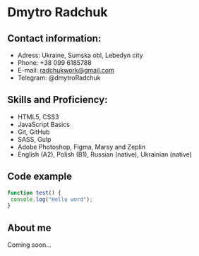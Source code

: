 # Dmytro Radchuk

## Contact information:
  * Adress: Ukraine, Sumska obl, Lebedyn city
  * Phone: +38 099 6185788
  * E-mail: radchukwork@gmail.com
  * Telegram: @dmytroRadchuk

## Skills and Proficiency:
  * HTML5, CSS3
  * JavaScript Basics
  * Git, GitHub
  * SASS, Gulp
  * Adobe Photoshop, Figma, Marsy and Zeplin
  * English (A2), Polish (B1), Russian (native), Ukrainian (native)

## Code example

```javascript
function test() {
 console.log("Hello word");
}
```

## About me

Coming soon...